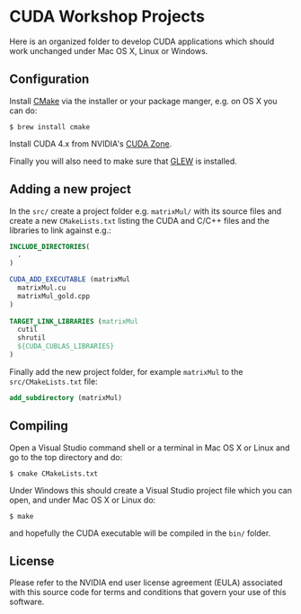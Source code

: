 # CUDA Workshop Projects

Here is an organized folder to develop CUDA applications which should work unchanged under Mac OS X, Linux or Windows.

## Configuration

Install [CMake](http://cmake.org/cmake/resources/software.html) via the installer or your package manger, e.g. on OS X you can do:

```
$ brew install cmake
```

Install CUDA 4.x from NVIDIA's [CUDA Zone](http://developer.nvidia.com/cuda-downloads).

Finally you will also need to make sure that [GLEW](http://glew.sourceforge.net) is installed.

## Adding a new project

In the `src/` create a project folder e.g. `matrixMul/` with its source files and create a new `CMakeLists.txt` listing the CUDA and C/C++ files and the libraries to link against e.g.:

```cmake
INCLUDE_DIRECTORIES(
  .
)

CUDA_ADD_EXECUTABLE (matrixMul
  matrixMul.cu
  matrixMul_gold.cpp
)
  
TARGET_LINK_LIBRARIES (matrixMul
  cutil
  shrutil
  ${CUDA_CUBLAS_LIBRARIES}
)
```

Finally add the new project folder, for example `matrixMul` to the `src/CMakeLists.txt` file:

```cmake
add_subdirectory (matrixMul)
```

## Compiling

Open a Visual Studio command shell or a terminal in Mac OS X or Linux and go to the top directory and do:

```
$ cmake CMakeLists.txt
```

Under Windows this should create a Visual Studio project file which you can open, and under Mac OS X or Linux do:

```
$ make
```

and hopefully the CUDA executable will be compiled in the `bin/` folder.

## License

Please refer to the NVIDIA end user license agreement (EULA) associated with this source code for terms and conditions that govern your use of this software.